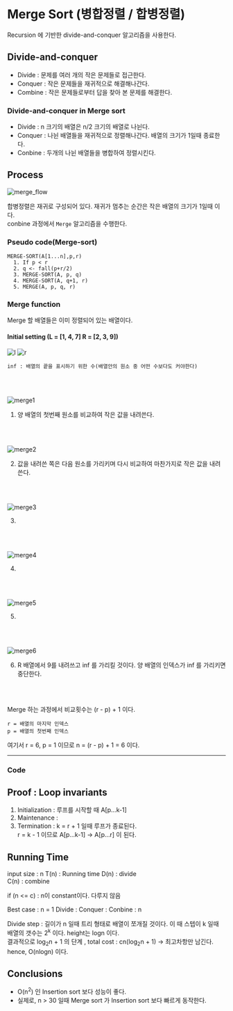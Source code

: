 # Merge Sort (병합정렬 / 합병정렬)

Recursion 에 기반한 divide-and-conquer 알고리즘을 사용한다.

## Divide-and-conquer

* Divide : 문제를 여러 개의 작은 문제들로 접근한다.
* Conquer : 작은 문제들을 재귀적으로 해결해나간다. 
* Combine : 작은 문제들로부터 답을 찾아 본 문제를 해결한다.

### Divide-and-conquer in Merge sort

* Divide : n 크기의 배열은 n/2 크기의 배열로 나뉜다.
* Conquer : 나뉜 배열들을 재귀적으로 정렬해나간다. 배열의 크기가 1일때 종료한다.
* Conbine : 두개의 나뉜 배열들을 병합하여 정렬시킨다.

## Process

![merge_flow](../../image/merge_flow.png)

합병정렬은 재귀로 구성되어 있다. 재귀가 멈추는 순간은 작은 배열의 크기가 1일때 이다.  
conbine 과정에서 `Merge` 알고리즘을 수행한다.

### Pseudo code(Merge-sort)
```
MERGE-SORT(A[1...n],p,r)
  1. If p < r
  2. q <- fall(p+r/2)
  3. MERGE-SORT(A, p, q)
  4. MERGE-SORT(A, q+1, r)
  5. MERGE(A, p, q, r)
```

### Merge function

Merge 할 배열들은 이미 정렬되어 있는 배열이다.

#### Initial setting (L = [1, 4, 7] R = [2, 3, 9])
![l](../../image/merge_l.png)
![r](../../image/merge_r.png)
  
`inf : 배열의 끝을 표시하기 위한 수(배열안의 원소 중 어떤 수보다도 커야한다)`

<br/><br/>

![merge1](../../image/merge1.png)

1. 양 배열의 첫번째 원소를 비교하여 작은 값을 내려쓴다.

<br/><br/>

![merge2](../../image/merge2.png)

2. 값을 내려쓴 쪽은 다음 원소를 가리키며 다시 비교하여 마찬가지로 작은 값을 내려쓴다.

<br/><br/>

![merge3](../../image/merge3.png)

3.

<br/><br/>

![merge4](../../image/merge4.png)

4.

<br/><br/>

![merge5](../../image/merge5.png)

5.

<br/><br/>

![merge6](../../image/merge6.png)

6. R 배열에서 9를 내려쓰고 inf 를 가리킬 것이다. 양 배열의 인덱스가 inf 를 가리키면 중단한다.

<br/><br/>

Merge 하는 과정에서 비교횟수는 (r - p) + 1 이다.
```
r = 배열의 마지막 인덱스
p = 배열의 첫번째 인덱스
```

여기서 r = 6, p = 1 이므로 n = (r - p) + 1 = 6 이다.

---

### Code



## Proof : Loop invariants

1. Initialization : 루프를 시작할 때 A[p...k-1]
2. Maintenance : 
3. Termination : k = r + 1 일때 루프가 종료된다.  
    r = k - 1 이므로 A[p...k-1] -> A[p...r] 이 된다.
    
## Running Time

input size : n
T(n) : Running time
D(n) : divide  
C(n) : combine

if (n <= c) : n이 constant이다. 다루지 않음

Best case : n = 1
Divide : 
Conquer : 
Conbine : n

Divide step : 길이가 n 일때 트리 형태로 배열이 쪼개질 것이다. 이 때 스텝이 k 일때 배열의 갯수는 2<sup>k</sup> 이다.
height는 logn 이다.  
결과적으로 log<sub>2</sub>n + 1 의 단계 , total cost : cn(log<sub>2</sub>n + 1) -> 최고차항만 남긴다. hence, O(nlogn) 이다.

## Conclusions

* O(n<sup>2</sup>) 인 Insertion sort 보다 성능이 좋다.
* 실제로, n > 30 일때 Merge sort 가 Insertion sort 보다 빠르게 동작한다.
